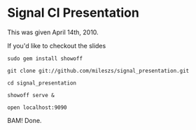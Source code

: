# Signal CI Presentation

This was given April 14th, 2010.

If you'd like to checkout the slides

    sudo gem install showoff

    git clone git://github.com/mileszs/signal_presentation.git

    cd signal_presentation

    showoff serve &

    open localhost:9090


BAM! Done.
